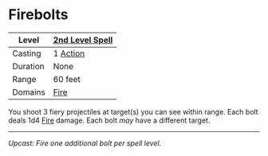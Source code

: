 # Firebolts

| Level    | [2nd Level Spell](2nd%20Level%20Spells.md)                                           |
| -------- | --------------------------------------------------- |
| Casting  | 1 [Action](../../../../Game%20Procedures/Core%20Procedures/Action.md) |
| Duration | None                                                |
| Range    | 60 feet                                             |
| Domains  | [Fire](../../Spell%20Domains/Fire.md)            |

You shoot 3 fiery projectiles at target(s) you can see within range. Each bolt deals 1d4 [Fire](../../../../Game%20Procedures/Combat/Damage%20Types/Fire.md) damage. Each bolt *may* have a different target.

---
*Upcast: Fire one additional bolt per spell level.*
